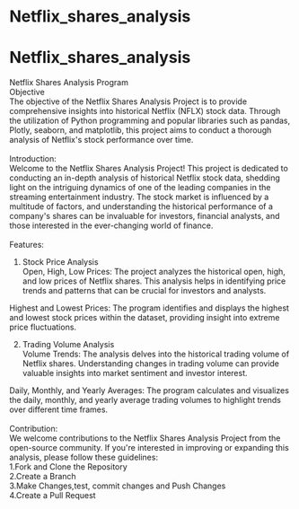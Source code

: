 # Netflix_shares_analysis
# Netflix_shares_analysis
Netflix Shares Analysis Program <br>
Objective<br>
The objective of the Netflix Shares Analysis Project is to provide comprehensive insights into historical Netflix (NFLX) stock data. Through the utilization of Python programming and popular libraries such as pandas, Plotly, seaborn, and matplotlib, this project aims to conduct a thorough analysis of Netflix's stock performance over time.<br>
<br>
Introduction:<br>
Welcome to the Netflix Shares Analysis Project! This project is dedicated to conducting an in-depth analysis of historical Netflix stock data, shedding light on the intriguing dynamics of one of the leading companies in the streaming entertainment industry. The stock market is influenced by a multitude of factors, and understanding the historical performance of a company's shares can be invaluable for investors, financial analysts, and those interested in the ever-changing world of finance.<br>
<br>
Features:<br>
1. Stock Price Analysis<br>
Open, High, Low Prices: The project analyzes the historical open, high, and low prices of Netflix shares. This analysis helps in identifying price trends and patterns that can be crucial for investors and analysts.<br>

Highest and Lowest Prices: The program identifies and displays the highest and lowest stock prices within the dataset, providing insight into extreme price fluctuations.<br>

2. Trading Volume Analysis<br>
Volume Trends: The analysis delves into the historical trading volume of Netflix shares. Understanding changes in trading volume can provide valuable insights into market sentiment and investor interest.<br>

Daily, Monthly, and Yearly Averages: The program calculates and visualizes the daily, monthly, and yearly average trading volumes to highlight trends over different time frames.<br>
<br>
Contribution:<br>
We welcome contributions to the Netflix Shares Analysis Project from the open-source community. If you're interested in improving or expanding this analysis, please follow these guidelines:<br>
1.Fork and Clone the Repository<br>
2.Create a Branch<br>
3.Make Changes,test, commit changes and Push Changes <br>
4.Create a Pull Request<br> 
